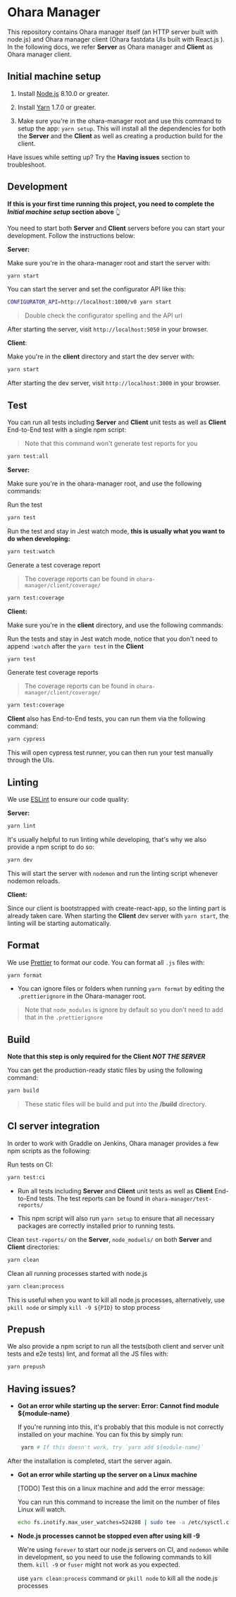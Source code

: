 # Ohara Manager

This repository contains Ohara manager itself (an HTTP server built with node.js) and Ohara manager client (Ohara fastdata UIs built with React.js ). In the following docs, we refer **Server** as Ohara manager and **Client** as Ohara manager client.

## Initial machine setup

1.  Install [Node.js](https://nodejs.org/en/) 8.10.0 or greater.

2.  Install [Yarn](https://yarnpkg.com/lang/en/) 1.7.0 or greater.

3.  Make sure you're in the ohara-manager root and use this command to setup the app: `yarn setup`. This will install all the dependencies for both the **Server** and the **Client** as well as creating a production build for the client.

Have issues while setting up? Try the **Having issues** section to troubleshoot.

## Development

**If this is your first time running this project, you need to complete the _Initial machine setup_ section above** 👆

You need to start both **Server** and **Client** servers before you can start your development. Follow the instructions below:

**Server:**

Make sure you're in the ohara-manager root and start the server with:

```sh
yarn start
```

You can start the server and set the configurator API like this:

```sh
CONFIGURATOR_API=http://localhost:1000/v0 yarn start
```

> Double check the configurator spelling and the API url

After starting the server, visit `http://localhost:5050` in your browser.

**Client**:

Make you're in the **client** directory and start the dev server with:

```sh
yarn start
```

After starting the dev server, visit `http://localhost:3000` in your browser.

## Test

You can run all tests including **Server** and **Client** unit tests as well as **Client** End-to-End test with a single npm script:

> Note that this command won't generate test reports for you

```sh
yarn test:all
```

**Server:**

Make sure you're in the ohara-manager root, and use the following commands:

Run the test

```sh
yarn test
```

Run the test and stay in Jest watch mode, **this is usually what you want to do when developing:**

```sh
yarn test:watch
```

Generate a test coverage report

> The coverage reports can be found in `ohara-manager/client/coverage/`

```sh
yarn test:coverage
```

**Client:**

Make sure you're in the **client** directory, and use the following commands:

Run the tests and stay in Jest watch mode, notice that you don't need to append `:watch` after the `yarn test` in the **Client**

```sh
yarn test
```

Generate test coverage reports

> The coverage reports can be found in `ohara-manager/client/coverage/`

```sh
yarn test:coverage
```

**Client** also has End-to-End tests, you can run them via the following command:

```sh
yarn cypress
```

This will open cypress test runner, you can then run your test manually through the UIs.

## Linting

We use [ESLint](https://github.com/eslint/eslint) to ensure our code quality:

**Server:**

```sh
yarn lint
```

It's usually helpful to run linting while developing, that's why we also provide a npm script to do so:

```sh
yarn dev
```

This will start the server with `nodemon` and run the linting script whenever nodemon reloads.

**Client:**

Since our client is bootstrapped with create-react-app, so the linting part is already taken care. When starting the **Client** dev server with `yarn start`, the linting will be starting automatically.

## Format

We use [Prettier](https://github.com/prettier/prettier) to format our code. You can format all `.js` files with:

```sh
yarn format
```

- You can ignore files or folders when running `yarn format` by editing the `.prettierignore` in the Ohara-manager root.

> Note that `node_modules` is ignore by default so you don't need to add that in the `.prettierignore`

## Build

**Note that this step is only required for the Client _NOT THE SERVER_**

You can get the production-ready static files by using the following command:

```sh
yarn build
```

> These static files will be build and put into the **/build** directory.

## CI server integration

In order to work with Graddle on Jenkins, Ohara manager provides a few npm scripts as the following:

Run tests on CI:

```sh
yarn test:ci
```

- Run all tests including **Server** and **Client** unit tests as well as **Client** End-to-End tests. The test reports can be found in `ohara-manager/test-reports/`

- This npm script will also run `yarn setup` to ensure that all necessary packages are correctly installed prior to running tests.

Clean `test-reports/` on the **Server**, `node_moduels/` on both **Server** and **Client** directories:

```sh
yarn clean
```

Clean all running processes started with node.js

```sh
yarn clean:process
```

This is useful when you want to kill all node.js processes, alternatively, use `pkill node` or simply `kill -9 ${PID}` to stop process

## Prepush

We also provide a npm script to run all the tests(both client and server unit tests and e2e tests) lint, and format all the JS files with:

```sh
yarn prepush
```

## Having issues?

- **Got an error while starting up the server: Error: Cannot find module ${module-name}**

  If you're running into this, it's probably that this module is not correctly installed on your machine. You can fix this by simply run:

  ```sh
   yarn # If this doesn't work, try `yarn add ${module-name}`
  ```

After the installation is completed, start the server again.

- **Got an error while starting up the server on a Linux machine**

  [TODO] Test this on a linux machine and add the error message:

  You can run this command to increase the limit on the number of files Linux will watch.

  ```sh
  echo fs.inotify.max_user_watches=524288 | sudo tee -a /etc/sysctl.conf && sudo sysctl -p.
  ```

- **Node.js processes cannot be stopped even after using kill -9**

  We're using `forever` to start our node.js servers on CI, and `nodemon` while in development, so you need to use the following commands to kill them. `kill -9` or `fuser` might not work as you expected.

  use `yarn clean:process` command or `pkill node` to kill all the node.js processes
